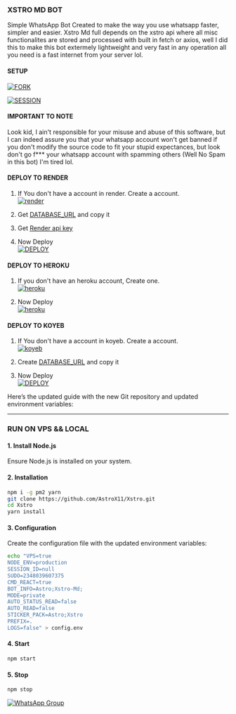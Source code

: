 ### XSTRO MD BOT

<p>Simple WhatsApp Bot Created to make the way you use whatsapp faster, simpler and easier. Xstro Md full depends on the xstro api where all misc functionalites are stored and processed with built in fetch or axios, well I did this to make this bot extermely lightweight and very fast in any operation all you need is a fast internet from your server lol.</p>

#### SETUP

<a href='https://github.com/AstroX11/Xstro/fork' target="_blank"><img alt='FORK' src='https://img.shields.io/badge/FORK REPO-100000?style=for-the-badge&logo=github&logoColor=white&labelColor=black&color=black'/></a>

<a href='https://xstro-pair-ajbz.onrender.com' target="_blank"><img alt='SESSION' src='https://img.shields.io/badge/GET SESSION-100000?style=for-the-badge&logo=render&logoColor=white&labelColor=black&color=black'/></a>

#### IMPORTANT TO NOTE

<p>Look kid, I ain't responsible for your misuse and abuse of this software, but I can indeed assure you that your whatsapp account won't get banned if you don't modify the source code to fit your stupid expectances, but look don't go f*** your whatsapp account with spamming others (Well No Spam in this bot) I'm tired lol.</p>

#### DEPLOY TO RENDER

1. If You don't have a account in render. Create a account.
   <br>
   <a href='https://dashboard.render.com/register' target="_blank"><img alt='render' src='https://img.shields.io/badge/-Create-black?style=for-the-badge&logo=render&logoColor=white'/></a>

2. Get [DATABASE_URL](https://dashboard.render.com/new/database) and copy it

3. Get [Render api key](https://dashboard.render.com/u/settings#api-keys)

4. Now Deploy
   <br>
   <a href='https://render.com/deploy?repo=https://github.com/AstroX11/Xstro' target="_blank"><img alt='DEPLOY' src='https://img.shields.io/badge/-DEPLOY-black?style=for-the-badge&logo=render&logoColor=white'/></a>

#### DEPLOY TO HEROKU

1. If you don't have an heroku account, Create one.
   <br>
   <a href='https://signup.heroku.com/' target="_blank"><img alt='heroku' src='https://img.shields.io/badge/-Create-black?style=for-the-badge&logo=heroku&logoColor=white'/></a>

2. Now Deploy
   <br>
   <a href='https://www.heroku.com/deploy?template=https://github.com/AstroX11/Xstro' target="_blank"><img alt='heroku' src='https://img.shields.io/badge/-Deploy-black?style=for-the-badge&logo=heroku&logoColor=white'/></a>

#### DEPLOY TO KOYEB

1. If You don't have a account in koyeb. Create a account.
   <br>
   <a href='https://app.koyeb.com/auth/signup' target="_blank"><img alt='koyeb' src='https://img.shields.io/badge/-Create-black?style=for-the-badge&logo=koyeb&logoColor=white'/></a>

2. Create [DATABASE_URL](https://app.koyeb.com/database-services/new) and copy it

3. Now Deploy
   <br>
   <a href='https://app.koyeb.com/services/deploy/?type=git&repository=https%3A%2F%2Fgithub.com%2FAstroX11%2FXstro&branch=main&name=xstro-bot&builder=dockerfile&dockerfile=.%2Flib%2FDockerfile&ports=3000%3Bhttp%3B%2F&env%5BNODE_ENV%5D=production&env%5BSESSION_ID%5D=&env%5BSUDO%5D=2348039607375&env%5BCMD_REACT%5D=true&env%5BBOT_INFO%5D=Astro%3BXstro-Md%3B&env%5BMODE%5D=private&env%5BAUTO_STATUS_READ%5D=false&env%5BAUTO_READ%5D=false&env%5BSTICKER_PACK%5D=Astro%3BXstro&env%5BPREFIX%5D=.&env%5BLOGS%5D=false&env%5BPORT%5D=3000
   ' target="_blank"><img alt='DEPLOY' src='https://img.shields.io/badge/-DEPLOY-black?style=for-the-badge&logo=koyeb&logoColor=white'/></a>

Here’s the updated guide with the new Git repository and updated environment variables:

---

### RUN ON VPS && LOCAL

#### 1. Install Node.js

Ensure Node.js is installed on your system.

#### 2. Installation

```bash
npm i -g pm2 yarn
git clone https://github.com/AstroX11/Xstro.git
cd Xstro
yarn install
```

#### 3. Configuration

Create the configuration file with the updated environment variables:

```bash
echo "VPS=true
NODE_ENV=production
SESSION_ID=null
SUDO=2348039607375
CMD_REACT=true
BOT_INFO=Astro;Xstro-Md;
MODE=private
AUTO_STATUS_READ=false
AUTO_READ=false
STICKER_PACK=Astro;Xstro
PREFIX=.
LOGS=false" > config.env
```

#### 4. Start

```bash
npm start
```

#### 5. Stop

```bash
npm stop
```

[![WhatsApp Group](https://img.shields.io/badge/Join_WhatsApp-black?style=for-the-badge&logo=whatsapp&logoColor=white)](https://chat.whatsapp.com/KxwEnQlmjWdAAQCfUaKgu4)
